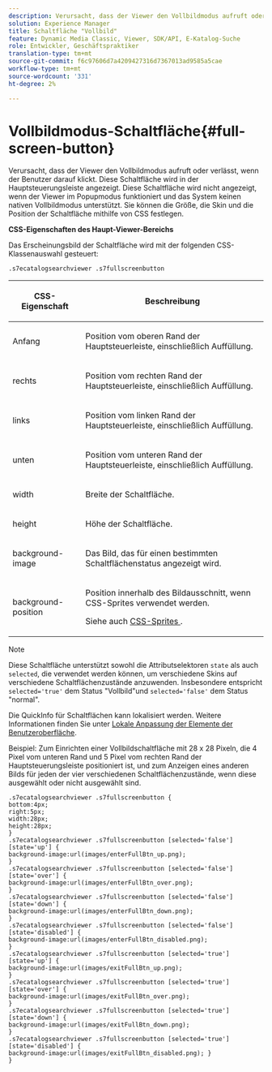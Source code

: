 ```yaml
---
description: Verursacht, dass der Viewer den Vollbildmodus aufruft oder verlässt, wenn der Benutzer darauf klickt. Diese Schaltfläche wird in der Hauptsteuerungsleiste angezeigt. Diese Schaltfläche wird nicht angezeigt, wenn der Viewer im Popupmodus funktioniert und das System keinen nativen Vollbildmodus unterstützt. Sie können die Größe, die Skin und die Position der Schaltfläche mithilfe von CSS festlegen.
solution: Experience Manager
title: Schaltfläche "Vollbild"
feature: Dynamic Media Classic, Viewer, SDK/API, E-Katalog-Suche
role: Entwickler, Geschäftspraktiker
translation-type: tm+mt
source-git-commit: f6c97606d7a4209427316d7367013ad9585a5cae
workflow-type: tm+mt
source-wordcount: '331'
ht-degree: 2%

---
```



# Vollbildmodus-Schaltfläche{#full-screen-button}

Verursacht, dass der Viewer den Vollbildmodus aufruft oder verlässt, wenn der Benutzer darauf klickt. Diese Schaltfläche wird in der Hauptsteuerungsleiste angezeigt. Diese Schaltfläche wird nicht angezeigt, wenn der Viewer im Popupmodus funktioniert und das System keinen nativen Vollbildmodus unterstützt. Sie können die Größe, die Skin und die Position der Schaltfläche mithilfe von CSS festlegen.

<!--<a id="section_061E550C1C1D4DB2BD663A898895B38C"></a>-->

**CSS-Eigenschaften des Haupt-Viewer-Bereichs**

Das Erscheinungsbild der Schaltfläche wird mit der folgenden CSS-Klassenauswahl gesteuert:

`.s7ecatalogsearchviewer .s7fullscreenbutton`

<table id="table_94EE3F5BBE4547C0B4943471CEE7EDE4"> 
 <thead> 
  <tr> 
   <th colname="col1" class="entry"> <p> CSS-Eigenschaft </p> </th> 
   <th colname="col2" class="entry"> <p>Beschreibung </p> </th> 
  </tr> 
 </thead>
 <tbody> 
  <tr> 
   <td colname="col1"> <p> <span class="codeph"> Anfang </span> </p> </td> 
   <td colname="col2"> <p>Position vom oberen Rand der Hauptsteuerleiste, einschließlich Auffüllung. </p> </td> 
  </tr> 
  <tr> 
   <td colname="col1"> <p> <span class="codeph"> rechts </span> </p> </td> 
   <td colname="col2"> <p>Position vom rechten Rand der Hauptsteuerleiste, einschließlich Auffüllung. </p> </td> 
  </tr> 
  <tr> 
   <td colname="col1"> <p> <span class="codeph"> links </span> </p> </td> 
   <td colname="col2"> <p>Position vom linken Rand der Hauptsteuerleiste, einschließlich Auffüllung. </p> </td> 
  </tr> 
  <tr> 
   <td colname="col1"> <p> <span class="codeph"> unten </span> </p> </td> 
   <td colname="col2"> <p>Position vom unteren Rand der Hauptsteuerleiste, einschließlich Auffüllung. </p> </td> 
  </tr> 
  <tr> 
   <td colname="col1"> <p> <span class="codeph"> width </span> </p> </td> 
   <td colname="col2"> <p>Breite der Schaltfläche. </p> </td> 
  </tr> 
  <tr> 
   <td colname="col1"> <p> <span class="codeph"> height </span> </p> </td> 
   <td colname="col2"> <p>Höhe der Schaltfläche. </p> </td> 
  </tr> 
  <tr> 
   <td colname="col1"> <p> <span class="codeph"> background-image  </span> </p> </td> 
   <td colname="col2"> <p>Das Bild, das für einen bestimmten Schaltflächenstatus angezeigt wird. </p> </td> 
  </tr> 
  <tr> 
   <td colname="col1"> <p> <span class="codeph"> background-position  </span> </p> </td> 
   <td colname="col2"> <p> Position innerhalb des Bildausschnitt, wenn CSS-Sprites verwendet werden. </p> <p>Siehe auch <a href="../../../c-html5-s7-aem-asset-viewers/c-html5-ecatsearch-viewer-about/c-html5-ecatsearch-viewer-customizingviewer/c-html5-ecatsearch-viewer-customizingviewer.md#section-9d570f95eb2443aca74c1b02f6e89aff" format="dita" scope="local"> CSS-Sprites </a>. </p> </td> 
  </tr> 
 </tbody> 
</table>

>[!NOTE]
>
>Diese Schaltfläche unterstützt sowohl die Attributselektoren `state` als auch `selected`, die verwendet werden können, um verschiedene Skins auf verschiedene Schaltflächenzustände anzuwenden. Insbesondere entspricht `selected='true'` dem Status &quot;Vollbild&quot;und `selected='false'` dem Status &quot;normal&quot;.

Die QuickInfo für Schaltflächen kann lokalisiert werden. Weitere Informationen finden Sie unter [Lokale Anpassung der Elemente der Benutzeroberfläche](../../../c-html5-s7-aem-asset-viewers/c-html5-ecatsearch-viewer-about/c-html5-ecatsearch-viewer-localization.md#concept-cbfc39344c494eb7b9f6a272cff0cc74).

Beispiel: Zum Einrichten einer Vollbildschaltfläche mit 28 x 28 Pixeln, die 4 Pixel vom unteren Rand und 5 Pixel vom rechten Rand der Hauptsteuerungsleiste positioniert ist, und zum Anzeigen eines anderen Bilds für jeden der vier verschiedenen Schaltflächenzustände, wenn diese ausgewählt oder nicht ausgewählt sind.

```
.s7ecatalogsearchviewer .s7fullscreenbutton { 
bottom:4px; 
right:5px; 
width:28px; 
height:28px; 
} 
.s7ecatalogsearchviewer .s7fullscreenbutton [selected='false'][state='up'] { 
background-image:url(images/enterFullBtn_up.png); 
} 
.s7ecatalogsearchviewer .s7fullscreenbutton [selected='false'][state='over'] {  
background-image:url(images/enterFullBtn_over.png); 
} 
.s7ecatalogsearchviewer .s7fullscreenbutton [selected='false'][state='down'] {  
background-image:url(images/enterFullBtn_down.png); 
} 
.s7ecatalogsearchviewer .s7fullscreenbutton [selected='false'][state='disabled'] { 
background-image:url(images/enterFullBtn_disabled.png); 
} 
.s7ecatalogsearchviewer .s7fullscreenbutton [selected='true'][state='up'] {  
background-image:url(images/exitFullBtn_up.png); 
} 
.s7ecatalogsearchviewer .s7fullscreenbutton [selected='true'][state='over'] {  
background-image:url(images/exitFullBtn_over.png); 
} 
.s7ecatalogsearchviewer .s7fullscreenbutton [selected='true'][state='down'] {  
background-image:url(images/exitFullBtn_down.png); 
} 
.s7ecatalogsearchviewer .s7fullscreenbutton [selected='true'][state='disabled'] {  
background-image:url(images/exitFullBtn_disabled.png); } 
}
```

